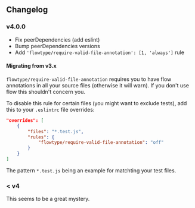 ## Changelog

### v4.0.0

* Fix peerDependencies (add eslint)
* Bump peerDependencies versions
* Add `'flowtype/require-valid-file-annotation': [1, 'always']` rule

#### Migrating from v3.x

`flowtype/require-valid-file-annotation` requires you to have flow annotations in all your source files (otherwise it will warn). If you don't use flow this shouldn't concern you.

To disable this rule for certain files (you might want to exclude tests), add this to your `.eslintrc` file overrides:

```json
"overrides": [
    {
        "files": "*.test.js",
        "rules": {
            "flowtype/require-valid-file-annotation": "off"
        }
    }
]
```

The pattern `*.test.js` being an example for matchting your test files.

### < v4

This seems to be a great mystery.
